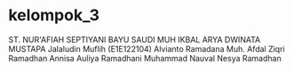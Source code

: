 # kelompok_3
ST. NUR'AFIAH
SEPTIYANI BAYU SAUDI
MUH IKBAL
ARYA DWINATA MUSTAPA
Jalaludin Muflih (E1E122104)
Alvianto Ramadana
Muh. Afdal Ziqri Ramadhan
Annisa Auliya Ramadhani
Muhammad Nauval Nesya Ramadhan
